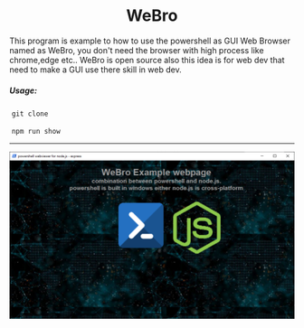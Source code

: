 <h1 align="center">WeBro</h1>

This program is example to how to use the powershell as GUI Web Browser named as WeBro, you don't need the browser with high process like chrome,edge etc.. WeBro is open source also this idea is for web dev that need to make a GUI use there skill in web dev.



##### Usage: 

​		`git clone `

​		`npm run show`



------

<img src="screenshot.png">



